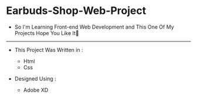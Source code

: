 # Earbuds-Shop-Web-Project
- So I'm Learning Front-end Web Development
   and This One Of My Projects Hope You Like It🧡

--------------------------------------------------
- This Project Was Written in :
  - Html
  - Css

- Designed Using : 
  - Adobe XD
